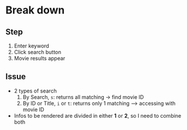 # Break down

## Step

1. Enter keyword
2. Click search button
3. Movie results appear

## Issue

- 2 types of search
  1. By Search, `s`: returns all matching -> find movie ID
  2. By ID or Title, `i` or `t`: returns only 1 matching --> accessing with movie ID
- Infos to be rendered are divided in either **1** or **2**, so I need to combine both
